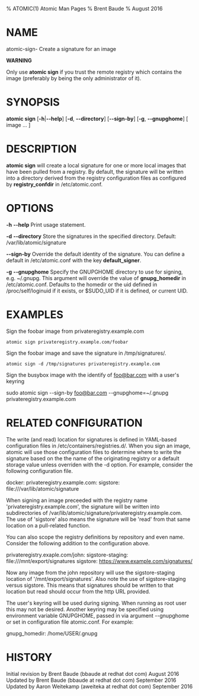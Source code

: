 % ATOMIC(1) Atomic Man Pages
% Brent Baude
% August 2016
# NAME
atomic-sign- Create a signature for an image

**WARNING**

Only use **atomic sign** if you trust the remote registry which contains the image
(preferably by being the only administrator of it).


# SYNOPSIS
**atomic sign**
[**-h**|**--help**]
[**-d**, **--directory**]
[**--sign-by**]
[**-g**, **--gnupghome**]
[ image ... ]

# DESCRIPTION
**atomic sign** will create a local signature for one or more local images that have 
been pulled from a registry. By default, the signature will be written into a directory
derived from the registry configuration files as configured by **registry_confdir**
in /etc/atomic.conf.  

# OPTIONS
**-h** **--help**
  Print usage statement.

**-d** **--directory**
  Store the signatures in the specified directory.  Default: /var/lib/atomic/signature

**--sign-by**
  Override the default identity of the signature. You can define a default in /etc/atomic.conf
  with the key **default_signer**.

**-g** **--gnupghome**
  Specify the GNUPGHOME directory to use for signing, e.g. &#126;/.gnupg. This
  argument will override the value of **gnupg_homedir** in /etc/atomic.conf.
  Defaults to the homedir or the uid defined in /proc/self/loginuid if it exists, or
  $SUDO_UID if it is defined, or current UID.

# EXAMPLES
Sign the foobar image from privateregistry.example.com

    atomic sign privateregistry.example.com/foobar
    
Sign the foobar image and save the signature in /tmp/signatures/.

    atomic sign -d /tmp/signatures privateregistry.example.com

Sign the busybox image with the identify of foo@bar.com with a user's keyring

   sudo atomic sign --sign-by foo@bar.com --gnupghome=&#126;/.gnupg privateregistry.example.com

# RELATED CONFIGURATION

The write (and read) location for signatures is defined in YAML-based
configuration files in /etc/containers/registries.d/.  When you sign
an image, atomic will use those configuration files to determine
where to write the signature based on the the name of the originating
registry or a default storage value unless overriden with the -d 
option. For example, consider the following configuration file.

docker:
  privateregistry.example.com:
    sigstore: file:///var/lib/atomic/signature

When signing an image preceeded with the registry name 'privateregistry.example.com',
the signature will be written into subdirectories of 
/var/lib/atomic/signature/privateregistry.example.com. The use of 'sigstore' also means
the signature will be 'read' from that same location on a pull-related function.

You can also scope the registry definitions by repository and even name.  Consider the
following addition to the configuration above.

  privateregistry.exaple.com/john:
    sigstore-staging: file:///mnt/export/signatures
    sigstore: https://www.example.com/signatures/

Now any image from the john repository will use the sigstore-staging location of
'/mnt/export/signatures'.  Also note the use of sigstore-staging versus sigstore. This
means that signatures should be written to that location but read should occur from
the http URL provided.

The user's keyring will be used during signing. When running as root user this may
not be desired. Another keyring may be specified using environment variable GNUPGHOME,
passed in via argument --gnupghome or set in configuration file atomic.conf. For example:

gnupg_homedir: /home/USER/.gnupg

# HISTORY
Initial revision by Brent Baude (bbaude at redhat dot com) August 2016
Updated by Brent Baude (bbaude at redhat dot com) September 2016
Updated by Aaron Weitekamp (aweiteka at redhat dot com) September 2016
